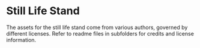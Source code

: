 # Still Life Stand

The assets for the still life stand come from various authors, governed by different licenses. 
Refer to readme files in subfolders for credits and license information.
